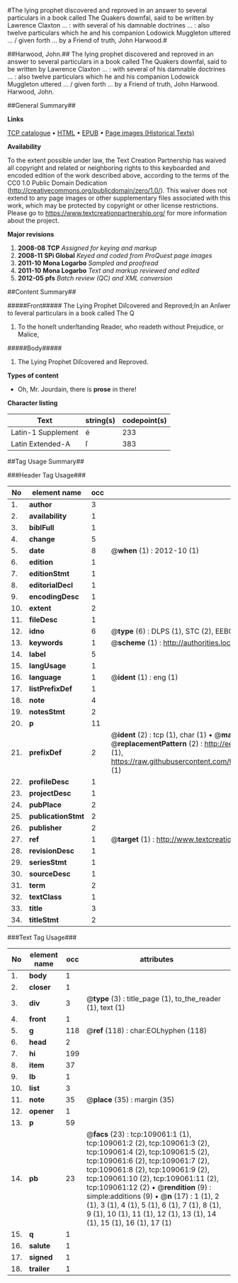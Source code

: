 #The lying prophet discovered and reproved in an answer to several particulars in a book called The Quakers downfal, said to be written by Lawrence Claxton ... : with several of his damnable doctrines ... : also twelve particulars which he and his companion Lodowick Muggleton uttered ... / given forth ... by a Friend of truth, John Harwood.#

##Harwood, John.##
The lying prophet discovered and reproved in an answer to several particulars in a book called The Quakers downfal, said to be written by Lawrence Claxton ... : with several of his damnable doctrines ... : also twelve particulars which he and his companion Lodowick Muggleton uttered ... / given forth ... by a Friend of truth, John Harwood.
Harwood, John.

##General Summary##

**Links**

[TCP catalogue](http://www.ota.ox.ac.uk/tcp/)  • 
[HTML](http://tei.it.ox.ac.uk/tcp/Texts-HTML/free/A43/A43051.html)  • 
[EPUB](http://tei.it.ox.ac.uk/tcp/Texts-EPUB/free/A43/A43051.epub) • 
[Page images (Historical Texts)](https://historicaltexts.jisc.ac.uk/eebo-19537977e)

**Availability**

To the extent possible under law, the Text Creation Partnership has waived all copyright and related or neighboring rights to this keyboarded and encoded edition of the work described above, according to the terms of the CC0 1.0 Public Domain Dedication (http://creativecommons.org/publicdomain/zero/1.0/). This waiver does not extend to any page images or other supplementary files associated with this work, which may be protected by copyright or other license restrictions. Please go to https://www.textcreationpartnership.org/ for more information about the project.

**Major revisions**

1. __2008-08__ __TCP__ *Assigned for keying and markup*
1. __2008-11__ __SPi Global__ *Keyed and coded from ProQuest page images*
1. __2011-10__ __Mona Logarbo__ *Sampled and proofread*
1. __2011-10__ __Mona Logarbo__ *Text and markup reviewed and edited*
1. __2012-05__ __pfs__ *Batch review (QC) and XML conversion*

##Content Summary##

#####Front#####
The Lying Prophet Diſcovered and Reproved;In an Anſwer to ſeveral particulars in a book called The Q
1. To the honeſt underſtanding Reader, who readeth without Prejudice, or Malice,

#####Body#####

1. The Lying Prophet Diſcovered and Reproved.

**Types of content**

  * Oh, Mr. Jourdain, there is **prose** in there!

**Character listing**


|Text|string(s)|codepoint(s)|
|---|---|---|
|Latin-1 Supplement|é|233|
|Latin Extended-A|ſ|383|

##Tag Usage Summary##

###Header Tag Usage###

|No|element name|occ|attributes|
|---|---|---|---|
|1.|__author__|3||
|2.|__availability__|1||
|3.|__biblFull__|1||
|4.|__change__|5||
|5.|__date__|8| @__when__ (1) : 2012-10 (1)|
|6.|__edition__|1||
|7.|__editionStmt__|1||
|8.|__editorialDecl__|1||
|9.|__encodingDesc__|1||
|10.|__extent__|2||
|11.|__fileDesc__|1||
|12.|__idno__|6| @__type__ (6) : DLPS (1), STC (2), EEBO-CITATION (1), OCLC (1), VID (1)|
|13.|__keywords__|1| @__scheme__ (1) : http://authorities.loc.gov/ (1)|
|14.|__label__|5||
|15.|__langUsage__|1||
|16.|__language__|1| @__ident__ (1) : eng (1)|
|17.|__listPrefixDef__|1||
|18.|__note__|4||
|19.|__notesStmt__|2||
|20.|__p__|11||
|21.|__prefixDef__|2| @__ident__ (2) : tcp (1), char (1)  •  @__matchPattern__ (2) : ([0-9\-]+):([0-9IVX]+) (1), (.+) (1)  •  @__replacementPattern__ (2) : http://eebo.chadwyck.com/downloadtiff?vid=$1&page=$2 (1), https://raw.githubusercontent.com/textcreationpartnership/Texts/master/tcpchars.xml#$1 (1)|
|22.|__profileDesc__|1||
|23.|__projectDesc__|1||
|24.|__pubPlace__|2||
|25.|__publicationStmt__|2||
|26.|__publisher__|2||
|27.|__ref__|1| @__target__ (1) : http://www.textcreationpartnership.org/docs/. (1)|
|28.|__revisionDesc__|1||
|29.|__seriesStmt__|1||
|30.|__sourceDesc__|1||
|31.|__term__|2||
|32.|__textClass__|1||
|33.|__title__|3||
|34.|__titleStmt__|2||


###Text Tag Usage###

|No|element name|occ|attributes|
|---|---|---|---|
|1.|__body__|1||
|2.|__closer__|1||
|3.|__div__|3| @__type__ (3) : title_page (1), to_the_reader (1), text (1)|
|4.|__front__|1||
|5.|__g__|118| @__ref__ (118) : char:EOLhyphen (118)|
|6.|__head__|2||
|7.|__hi__|199||
|8.|__item__|37||
|9.|__lb__|1||
|10.|__list__|3||
|11.|__note__|35| @__place__ (35) : margin (35)|
|12.|__opener__|1||
|13.|__p__|59||
|14.|__pb__|23| @__facs__ (23) : tcp:109061:1 (1), tcp:109061:2 (2), tcp:109061:3 (2), tcp:109061:4 (2), tcp:109061:5 (2), tcp:109061:6 (2), tcp:109061:7 (2), tcp:109061:8 (2), tcp:109061:9 (2), tcp:109061:10 (2), tcp:109061:11 (2), tcp:109061:12 (2)  •  @__rendition__ (9) : simple:additions (9)  •  @__n__ (17) : 1 (1), 2 (1), 3 (1), 4 (1), 5 (1), 6 (1), 7 (1), 8 (1), 9 (1), 10 (1), 11 (1), 12 (1), 13 (1), 14 (1), 15 (1), 16 (1), 17 (1)|
|15.|__q__|1||
|16.|__salute__|1||
|17.|__signed__|1||
|18.|__trailer__|1||
